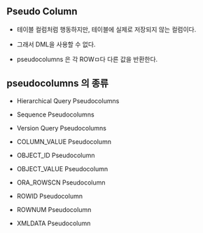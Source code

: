 ## Pseudo Column

- 테이블 컬럼처럼 행동하지만, 테이블에 실제로 저장되지 않는 컬럼이다. 

- 그래서 DML을 사용할 수 없다. 

- pseudocolumns 은 각 ROWㅁ다 다른 값을 반환한다. 

## pseudocolumns 의 종류

- Hierarchical Query Pseudocolumns

- Sequence Pseudocolumns

- Version Query Pseudocolumns

- COLUMN_VALUE Pseudocolumn

- OBJECT_ID Pseudocolumn

- OBJECT_VALUE Pseudocolumn

- ORA_ROWSCN Pseudocolumn

- ROWID Pseudocolumn

- ROWNUM Pseudocolumn

- XMLDATA Pseudocolumn
